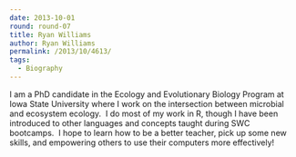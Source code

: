 ```yaml
---
date: 2013-10-01
round: round-07
title: Ryan Williams
author: Ryan Williams
permalink: /2013/10/4613/
tags:
  - Biography
---
```

I am a PhD candidate in the Ecology and Evolutionary Biology Program at Iowa State University where I work on the intersection between microbial and ecosystem ecology.  I do most of my work in R, though I have been introduced to other languages and concepts taught during SWC bootcamps.  I hope to learn how to be a better teacher, pick up some new skills, and empowering others to use their computers more effectively!
